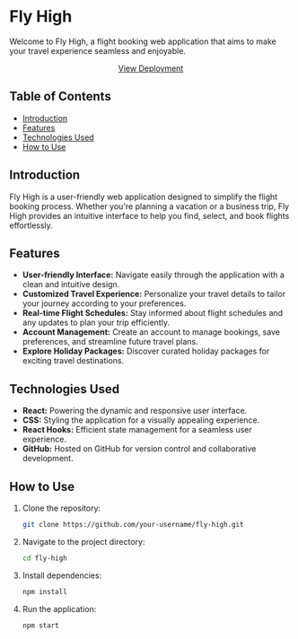 # Fly High

Welcome to Fly High, a flight booking web application that aims to make your travel experience seamless and enjoyable.

<p align="center">  
<a href="https://fly-high-ak9.vercel.app/">View Deployment</a>
</p>


## Table of Contents

- [Introduction](#introduction)
- [Features](#features)
- [Technologies Used](#technologies-used)
- [How to Use](#how-to-use)

## Introduction

Fly High is a user-friendly web application designed to simplify the flight booking process. Whether you're planning a vacation or a business trip, Fly High provides an intuitive interface to help you find, select, and book flights effortlessly.

## Features

- **User-friendly Interface:** Navigate easily through the application with a clean and intuitive design.
- **Customized Travel Experience:** Personalize your travel details to tailor your journey according to your preferences.
- **Real-time Flight Schedules:** Stay informed about flight schedules and any updates to plan your trip efficiently.
- **Account Management:** Create an account to manage bookings, save preferences, and streamline future travel plans.
- **Explore Holiday Packages:** Discover curated holiday packages for exciting travel destinations.

## Technologies Used

- **React:** Powering the dynamic and responsive user interface.
- **CSS:** Styling the application for a visually appealing experience.
- **React Hooks:** Efficient state management for a seamless user experience.
- **GitHub:** Hosted on GitHub for version control and collaborative development.

## How to Use

1. Clone the repository:

   ```bash
   git clone https://github.com/your-username/fly-high.git

2. Navigate to the project directory:

   ```bash
   cd fly-high

3. Install dependencies:

   ```bash
   npm install

4. Run the application:

   ```bash
   npm start
